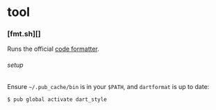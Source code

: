 tool
====

### [fmt.sh][]

Runs the official [code formatter][].

[code formatter]: https://github.com/dart-lang/dart_style

###### setup

Ensure `~/.pub_cache/bin` is in your `$PATH`, and `dartformat` is up to date:

```sh
$ pub global activate dart_style
```
